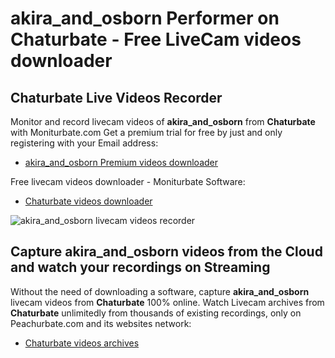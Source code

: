 # akira_and_osborn Performer on Chaturbate - Free LiveCam videos downloader

## Chaturbate Live Videos Recorder

Monitor and record livecam videos of **akira_and_osborn** from **Chaturbate** with Moniturbate.com
Get a premium trial for free by just and only registering with your Email address:
* [akira_and_osborn Premium videos downloader](https://moniturbate.com/request-demo-licence-key.html)

Free livecam videos downloader - Moniturbate Software:
* [Chaturbate videos downloader](https://moniturbate.com/moniturbate-download-software.html)

![akira_and_osborn livecam videos recorder](https://peachurnet.com/templates/moniturbate-software.png)


## Capture akira_and_osborn videos from the Cloud and watch your recordings on Streaming

Without the need of downloading a software, capture **akira_and_osborn** livecam videos from **Chaturbate** 100% online.
Watch Livecam archives from **Chaturbate** unlimitedly from thousands of existing recordings, only on Peachurbate.com and its websites network:
* [Chaturbate videos archives](https://peachurnet.com/)